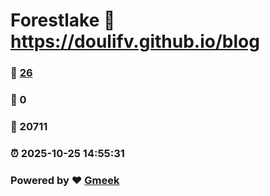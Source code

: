 # Forestlake :link: https://doulifv.github.io/blog 
### :page_facing_up: [26](https://doulifv.github.io/blog/tag.html) 
### :speech_balloon: 0 
### :hibiscus: 20711 
### :alarm_clock: 2025-10-25 14:55:31 
### Powered by :heart: [Gmeek](https://github.com/Meekdai/Gmeek)
